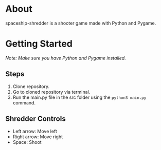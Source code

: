 # About
spaceship-shredder is a shooter game made with Python and Pygame.

# Getting Started
_Note: Make sure you have Python and Pygame installed._

## Steps
1. Clone repository.
2. Go to cloned repository via terminal.
3. Run the main.py file in the src folder using the `python3 main.py` command.

## Shredder Controls
- Left arrow: Move left
- Right arrow: Move right
- Space: Shoot
